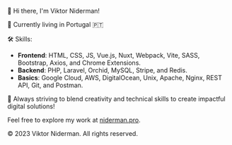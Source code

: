 👋 Hi there, I'm Viktor Niderman!

📍 Currently living in Portugal 🇵🇹

🛠️ Skills:
- **Frontend**: HTML, CSS, JS, Vue.js, Nuxt, Webpack, Vite, SASS, Bootstrap, Axios, and Chrome Extensions.
- **Backend**: PHP, Laravel, Orchid, MySQL, Stripe, and Redis.
- **Basics**: Google Cloud, AWS, DigitalOcean, Unix, Apache, Nginx, REST API, Git, and Postman.

🌟 Always striving to blend creativity and technical skills to create impactful digital solutions!

Feel free to explore my work at [niderman.pro](https://niderman.pro/).

© 2023 Viktor Niderman. All rights reserved.

